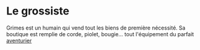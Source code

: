 
# Le grossiste
Grimes est un humain qui vend tout les biens de première nécessité.
Sa boutique est remplie de corde, piolet, bougie... tout l'équipement du 
parfait [aventurier](https://www.aidedd.org/regles/equipement/materiel/)